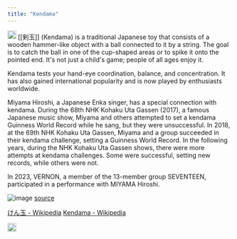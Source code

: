 ```yaml
---
title: "Kendama"
---
```


<img src='https://scrapbox.io/api/pages/nishio/Discovering Japan/icon' alt='Discovering Japan.icon' height="19.5"/> [[剣玉]] (Kendama) is a traditional Japanese toy that consists of a wooden hammer-like object with a ball connected to it by a string. The goal is to catch the ball in one of the cup-shaped areas or to spike it onto the pointed end. It's not just a child's game; people of all ages enjoy it.

Kendama tests your hand-eye coordination, balance, and concentration. It has also gained international popularity and is now played by enthusiasts worldwide.

Miyama Hiroshi, a Japanese Enka singer, has a special connection with kendama. During the 68th NHK Kohaku Uta Gassen (2017), a famous Japanese music show, Miyama and others attempted to set a kendama Guinness World Record while he sang, but they were unsuccessful. In 2018, at the 69th NHK Kohaku Uta Gassen, Miyama and a group succeeded in their kendama challenge, setting a Guinness World Record. In the following years, during the NHK Kohaku Uta Gassen shows, there were more attempts at kendama challenges. Some were successful, setting new records, while others were not.

In 2023, VERNON, a member of the 13-member group SEVENTEEN, participated in a performance with MIYAMA Hiroshi.

![image](https://gyazo.com/2f90b35eb68c2737db7db92d33aa8eac/thumb/1000)
[source](https://commons.wikimedia.org/wiki/Category:Kendama?uselang=ja#/media/File:Kendama.jpg)

[けん玉 - Wikipedia](https://ja.wikipedia.org/wiki/けん玉)
[Kendama - Wikipedia](https://en.wikipedia.org/wiki/Kendama)

<img src='https://scrapbox.io/api/pages/nishio/en/icon' alt='en.icon' height="19.5"/>
